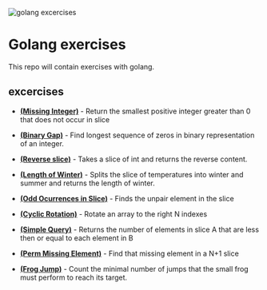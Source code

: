![golang excercises](https://nvisium.com/blog/2015/07/16/golang-security-and-concurrency/gopherswrench.jpg)
# Golang exercises

This repo will contain exercises with golang.

## excercises

- [**(Missing Integer)**](https://github.com/phanorcoll/goland-exercises/tree/master/missing-Integer) - Return the smallest positive integer greater than 0 that does not occur in slice

- [**(Binary Gap)**](https://github.com/phanorcoll/goland-exercises/tree/master/binarygap) - Find longest sequence of zeros in binary representation of an integer.

- [**(Reverse slice)**](https://github.com/phanorcoll/goland-exercises/tree/master/reverseslice) - Takes a slice of int and returns the reverse content.

- [**(Length of Winter)**](https://github.com/phanorcoll/goland-exercises/tree/master/winter) - Splits the slice of temperatures into winter and summer 
and returns the length of winter.

- [**(Odd Ocurrences in Slice)**](https://github.com/phanorcoll/goland-exercises/tree/master/OddOccurrencesInArray) - Finds the unpair element in the slice

- [**(Cyclic Rotation)**](https://github.com/phanorcoll/goland-exercises/tree/master/CyclicRotation) - Rotate an array to the right N indexes

- [**(Simple Query)**](https://github.com/phanorcoll/goland-exercises/tree/master/SimpleQuery) - Returns the number of elements in slice A that are less then or equal to each element in B

- [**(Perm Missing Element)**](https://github.com/phanorcoll/goland-exercises/tree/master/PermMissingElem) -  Find that missing element in a N+1 slice

- [**(Frog Jump)**](https://github.com/phanorcoll/goland-exercises/tree/master/FrogJmp) -  Count the minimal number of jumps that the small frog must perform to reach its target.
